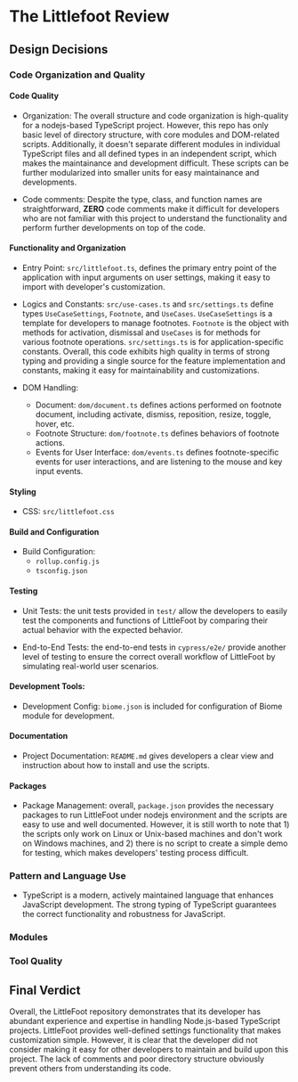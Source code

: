 # The Littlefoot Review

## Design Decisions


### Code Organization and Quality

#### Code Quality

- Organization: The overall structure and code organization is high-quality for a nodejs-based TypeScript project. However, this repo has only basic level of directory structure, with core modules and DOM-related scripts. Additionally, it doesn't separate different modules in individual TypeScript files and all defined types in an independent script, which makes the maintainance and development difficult. These scripts can be further modularized into smaller units for easy maintainance and developments.

- Code comments: Despite the type, class, and function names are straightforward, **ZERO** code comments make it difficult for developers who are not familiar with this project to understand the functionality and  perform further developments on top of the code.

#### Functionality and Organization

- Entry Point: `src/littlefoot.ts`, defines the primary entry point of the application with input arguments on user settings, making it easy to import with developer's customization. 
  
- Logics and Constants: `src/use-cases.ts` and `src/settings.ts` define types `UseCaseSettings`, `Footnote`, and `UseCases`. `UseCaseSettings` is a template for developers to manage footnotes. `Footnote` is the object with methods for activation, dismissal and `UseCases` is for methods for various footnote operations. `src/settings.ts` is for application-specific constants. Overall, this code exhibits high quality in terms of strong typing and providing a single source for the feature implementation and constants, making it easy for maintainability and customizations. 

- DOM Handling:  
  - Document: `dom/document.ts` defines actions performed on footnote document, including activate, dismiss, reposition, resize, toggle, hover, etc. 
  - Footnote Structure: `dom/footnote.ts` defines behaviors of footnote actions. 
  - Events for User Interface: `dom/events.ts` defines footnote-specific events for user interactions, and are listening to the mouse and key input events.
  

#### Styling

- CSS: `src/littlefoot.css`

#### Build and Configuration

- Build Configuration:  
  - `rollup.config.js`
  - `tsconfig.json`

#### Testing

- Unit Tests: the unit tests provided in `test/` allow the developers to easily test the components and functions of LittleFoot by comparing their actual behavior with the expected behavior.

- End-to-End Tests: the end-to-end tests in `cypress/e2e/` provide another level of testing to ensure the correct overall workflow of LittleFoot by simulating real-world user scenarios.

#### Development Tools: 

- Development Config: `biome.json` is included for configuration of Biome module for development.

#### Documentation

- Project Documentation: `README.md` gives developers a clear view and instruction about how to install and use the scripts. 

#### Packages

- Package Management: overall, `package.json` provides the necessary packages to run LittleFoot under nodejs environment and the scripts are easy to use and well documented. However, it is still worth to note that 1) the scripts only work on Linux or Unix-based machines and don't work on Windows machines, and 2) there is no script to create a simple demo for testing, which makes developers' testing process difficult. 


### Pattern and Language Use

- TypeScript is a modern, actively maintained language that enhances JavaScript development. The strong typing of TypeScript guarantees the correct functionality and robustness for JavaScript. 


### Modules


### Tool Quality


## Final Verdict

Overall, the LittleFoot repository demonstrates that its developer has abundant experience and expertise in handling Node.js-based TypeScript projects. LittleFoot provides well-defined settings functionality that makes customization simple. However, it is clear that the developer did not consider making it easy for other developers to maintain and build upon this project. The lack of comments and poor directory structure obviously prevent others from understanding its code.

